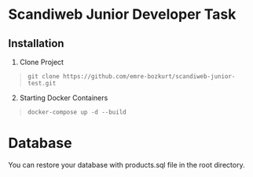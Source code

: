 # Scandiweb Junior Developer Task

## Installation
1. Clone Project
> `git clone https://github.com/emre-bozkurt/scandiweb-junior-test.git`
2. Starting Docker Containers
> `docker-compose up -d --build`
> 
# Database
You can restore your database with products.sql file in the root directory.